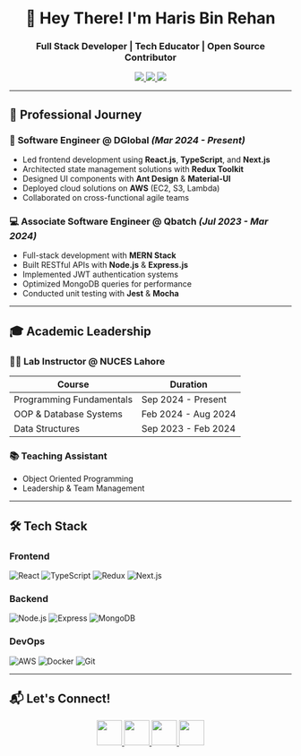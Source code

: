 <h1 align="center">👋 Hey There! I'm Haris Bin Rehan</h1>
<h3 align="center">Full Stack Developer | Tech Educator | Open Source Contributor</h3>

<p align="center">
  <a href="https://www.linkedin.com/in/harisbinrehan/">
    <img src="https://img.shields.io/badge/LinkedIn-0077B5?style=for-the-badge&logo=linkedin&logoColor=white">
  </a>
  <a href="mailto:harisbinrehan@gmail.com">
    <img src="https://img.shields.io/badge/Gmail-D14836?style=for-the-badge&logo=gmail&logoColor=white">
  </a>
  <a href="https://github.com/harisbinrehan">
    <img src="https://komarev.com/ghpvc/?username=harisbinrehan&style=for-the-badge&color=blue">
  </a>
</p>

---

## 🚀 Professional Journey

### 💼 **Software Engineer** @ DGlobal _(Mar 2024 - Present)_
- Led frontend development using **React.js**, **TypeScript**, and **Next.js**
- Architected state management solutions with **Redux Toolkit**
- Designed UI components with **Ant Design** & **Material-UI**
- Deployed cloud solutions on **AWS** (EC2, S3, Lambda)
- Collaborated on cross-functional agile teams

### 💻 **Associate Software Engineer** @ Qbatch _(Jul 2023 - Mar 2024)_
- Full-stack development with **MERN Stack**
- Built RESTful APIs with **Node.js** & **Express.js**
- Implemented JWT authentication systems
- Optimized MongoDB queries for performance
- Conducted unit testing with **Jest** & **Mocha**

---

## 🎓 Academic Leadership

### 👨🏫 **Lab Instructor** @ NUCES Lahore
| Course | Duration |
|--------|----------|
| Programming Fundamentals | Sep 2024 - Present |
| OOP & Database Systems | Feb 2024 - Aug 2024 |
| Data Structures | Sep 2023 - Feb 2024 |

### 📚 **Teaching Assistant**
- Object Oriented Programming
- Leadership & Team Management

---

## 🛠️ Tech Stack

### Frontend
![React](https://img.shields.io/badge/React-20232A?logo=react&logoColor=61DAFB)
![TypeScript](https://img.shields.io/badge/TypeScript-3178C6?logo=typescript&logoColor=white)
![Redux](https://img.shields.io/badge/Redux-764ABC?logo=redux&logoColor=white)
![Next.js](https://img.shields.io/badge/Next.js-000000?logo=nextdotjs)

### Backend
![Node.js](https://img.shields.io/badge/Node.js-339933?logo=node.js&logoColor=white)
![Express](https://img.shields.io/badge/Express-000000?logo=express&logoColor=white)
![MongoDB](https://img.shields.io/badge/MongoDB-47A248?logo=mongodb&logoColor=white)

### DevOps
![AWS](https://img.shields.io/badge/AWS-232F3E?logo=amazonaws&logoColor=white)
![Docker](https://img.shields.io/badge/Docker-2496ED?logo=docker&logoColor=white)
![Git](https://img.shields.io/badge/Git-F05032?logo=git&logoColor=white)

---

## 📬 Let's Connect!
<p align="center">
  <a href="https://www.linkedin.com/in/harisbinrehan/">
    <img src="https://img.icons8.com/color/48/000000/linkedin.png" width="45">
  </a>
  <a href="https://twitter.com/harisbinrehan">
    <img src="https://img.icons8.com/color/48/000000/twitter--v1.png" width="45">
  </a>
  <a href="mailto:harisbinrehan@gmail.com">
    <img src="https://img.icons8.com/color/48/000000/gmail--v1.png" width="45">
  </a>
  <a href="https://wa.me/qr/UZZMVOQHH24DL1">
    <img src="https://img.icons8.com/color/48/000000/whatsapp--v1.png" width="45">
  </a>
</p>
